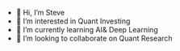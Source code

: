 - 👋 Hi, I’m Steve
- 👀 I’m interested in Quant Investing
- 🌱 I’m currently learning AI& Deep Learning
- 💞️ I’m looking to collaborate on Quant Research

<!---
Stevethepawn/Stevethepawn is a ✨ special ✨ repository because its `README.md` (this file) appears on your GitHub profile.
You can click the Preview link to take a look at your changes.
--->
